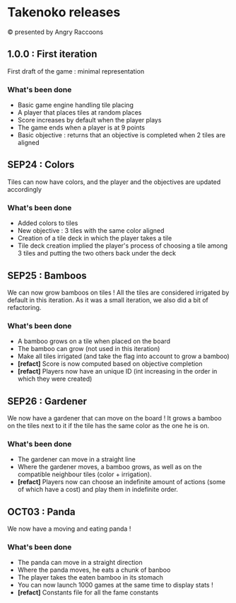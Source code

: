 # Takenoko releases
:copyright: presented by Angry Raccoons

## 1.0.0 : First iteration
First draft of the game : minimal representation 
### What's been done
* Basic game engine handling tile placing
* A player that places tiles at random places
* Score increases by default when the player plays
* The game ends when a player is at 9 points
* Basic objective : returns that an objective is completed when 2 tiles are aligned

## SEP24 : Colors
Tiles can now have colors, and the player and the objectives are updated accordingly
### What's been done
* Added colors to tiles
* New objective : 3 tiles with the same color aligned
* Creation of a tile deck in which the player takes a tile
* Tile deck creation implied the player's process of choosing a tile among 3 tiles and putting the two others back under the deck

## SEP25 : Bamboos
We can now grow bamboos on tiles ! All the tiles are considered irrigated by default in this iteration.
As it was a small iteration, we also did a bit of refactoring.
### What's been done
* A bamboo grows on a tile when placed on the board
* The bamboo can grow (not used in this iteration)
* Make all tiles irrigated (and take the flag into account to grow a bamboo)
* **[refact]** Score is now computed based on objective completion
* **[refact]** Players now have an unique ID (int increasing in the order in which they were created)

## SEP26 : Gardener
We now have a gardener that can move on the board ! It grows a bamboo on the tiles next to it if the tile has the same color as the one he is on.
### What's been done
* The gardener can move in a straight line
* Where the gardener moves, a bamboo grows, as well as on the compatible neighbour tiles (color + irrigation).
* **[refact]** Players now can choose an indefinite amount of actions (some of which have a cost) and play them in indefinite order.

## OCT03 : Panda
We now have a moving and eating panda !
### What's been done
* The panda can move in a straight direction
* Where the panda moves, he eats a chunk of banboo
* The player takes the eaten bamboo in its stomach
* You can now launch 1000 games at the same time to display stats ! 
* **[refact]** Constants file for all the fame constants